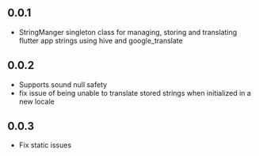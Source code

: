 ## 0.0.1

- StringManger singleton class for managing, storing and translating flutter app strings using hive
  and google_translate
  

## 0.0.2

- Supports sound null safety
- fix issue of being unable to translate stored strings when initialized in a new locale

## 0.0.3

- Fix static issues